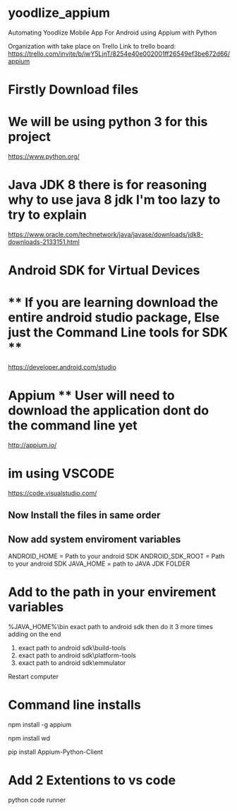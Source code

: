 ﻿# yoodlize_appium
 
 Automating Yoodlize Mobile App For Android using Appium with Python
 
 Organization with take place on Trello
 Link to trello board:
 https://trello.com/invite/b/iwY5LjnT/8254e40e002001ff26549ef3be672d66/appium
 
 # Firstly Download files
 
 # We will be using python 3 for this project
 https://www.python.org/
 
 # Java JDK 8 there is for reasoning why to use java 8 jdk I'm too lazy to try to explain
 https://www.oracle.com/technetwork/java/javase/downloads/jdk8-downloads-2133151.html
 
 # Android SDK for Virtual Devices
 # ** If you are learning download the entire android studio package, Else just the Command Line tools for SDK **
 https://developer.android.com/studio
 
 # Appium ** User will need to download the application dont do the command line yet
 http://appium.io/
 
 # im using VSCODE
 https://code.visualstudio.com/
 
 
 ## Now Install the files in same order
 
 ## Now add system enviroment variables
 ANDROID_HOME = Path to your android SDK
 ANDROID_SDK_ROOT = Path to your android SDK
 JAVA_HOME = path to JAVA JDK FOLDER
 
 # Add to the path in your envirement variables
 %JAVA_HOME%\bin
 exact path to android sdk
 then do it 3 more times adding on the end
 1. exact path to android sdk\build-tools
 2. exact path to android sdk\platform-tools
 3. exact path to android sdk\emmulator
 
 Restart computer
 
 # Command line installs 
 npm install -g appium
 
 npm install wd
 
 pip install Appium-Python-Client
 
 # Add 2 Extentions to vs code
 python
 code runner
 

 
 
